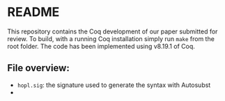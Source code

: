 # README

This repository contains the Coq development of our paper submitted for review. To build, with a running Coq installation simply run `make` from the root folder. The code has been implemented using v8.19.1 of Coq.

## File overview:

- `hopl.sig`: the signature used to generate the syntax with Autosubst
- 